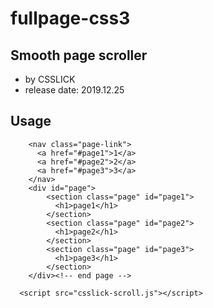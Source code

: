 # fullpage-css3
## Smooth page scroller
- by CSSLICK 
- release date: 2019.12.25

## Usage
```
    <nav class="page-link">
      <a href="#page1">1</a>
      <a href="#page2">2</a>
      <a href="#page3">3</a>
    </nav>
    <div id="page">
        <section class="page" id="page1">
          <h1>page1</h1>
        </section>  
        <section class="page" id="page2">
          <h1>page2</h1>
        </section>  
        <section class="page" id="page3">
          <h1>page3</h1>
        </section>
    </div><!-- end page -->

  <script src="csslick-scroll.js"></script>
```  
